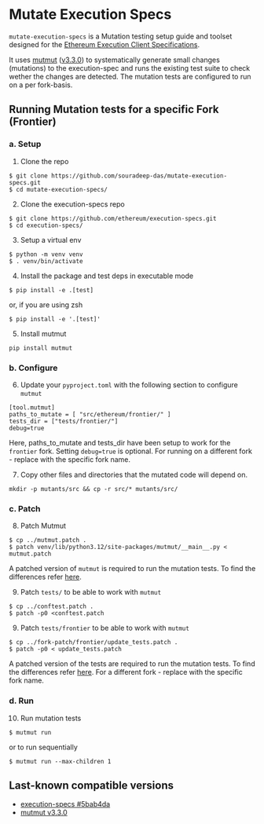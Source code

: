 # Mutate Execution Specs

`mutate-execution-specs` is a Mutation testing setup guide and toolset designed for the [Ethereum Execution Client Specifications](https://github.com/ethereum/execution-specs).


It uses [mutmut](https://github.com/boxed/mutmut) ([v3.3.0](https://pypi.org/project/mutmut/3.3.0/)) to systematically generate small changes (mutations) to the execution-spec and runs the existing test suite to check wether the changes are detected. The mutation tests are configured to run on a per fork-basis.

## Running Mutation tests for a specific Fork (Frontier)

### a. Setup

1. Clone the repo

```
$ git clone https://github.com/souradeep-das/mutate-execution-specs.git
$ cd mutate-execution-specs/
```

2. Clone the execution-specs repo

```
$ git clone https://github.com/ethereum/execution-specs.git
$ cd execution-specs/
```

3. Setup a virtual env

```
$ python -m venv venv
$ . venv/bin/activate
```

4. Install the package and test deps in executable mode

```
$ pip install -e .[test]
```

or, if you are using zsh

```
$ pip install -e '.[test]'
```

5. Install mutmut

```
pip install mutmut
```

### b. Configure

6. Update your `pyproject.toml` with the following section to configure `mutmut`

```
[tool.mutmut]
paths_to_mutate = [ "src/ethereum/frontier/" ]
tests_dir = ["tests/frontier/"]
debug=true
```

Here, paths_to_mutate and tests_dir have been setup to work for the `frontier` fork. Setting `debug=true` is optional. For running on a different fork - replace <frontier> with the specific fork name.

7. Copy other files and directories that the mutated code will depend on.


```
mkdir -p mutants/src && cp -r src/* mutants/src/
```

### c. Patch

8. Patch Mutmut

```
$ cp ../mutmut.patch .
$ patch venv/lib/python3.12/site-packages/mutmut/__main__.py < mutmut.patch
```

A patched version of `mutmut` is required to run the mutation tests. To find the differences refer [here](./docs/mutmut_diff.md).

9. Patch `tests/` to be able to work with `mutmut`

```
$ cp ../conftest.patch .
$ patch -p0 <conftest.patch
```

9. Patch `tests/frontier` to be able to work with `mutmut`

```
$ cp ../fork-patch/frontier/update_tests.patch .
$ patch -p0 < update_tests.patch
```

A patched version of the tests are required to run the mutation tests. To find the differences refer [here](./docs/tests_diff.md). For a different fork - replace <frontier> with the specific fork name.


### d. Run

10. Run mutation tests

```
$ mutmut run
```

or to run sequentially
```
$ mutmut run --max-children 1
```


## Last-known compatible versions

- [execution-specs #5bab4da](https://github.com/ethereum/execution-specs/commit/5bab4dace60bfd797e4a3cdb9a026446067f657b)
- [mutmut v3.3.0](https://github.com/boxed/mutmut/releases/tag/3.3.0)
